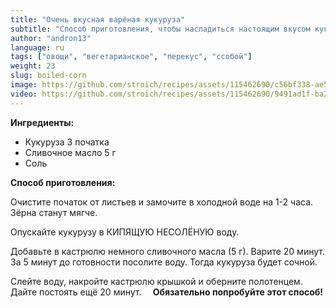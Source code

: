 ```yaml
---
title: "Очень вкусная варёная кукуруза"
subtitle: "Способ приготовления, чтобы насладиться настоящим вкусом кукурузы."
author: "andron13"
language: ru
tags: ["овощи", "вегетарианское", "перекус", "ссобой"]
weight: 23
slug: boiled-corn
image: https://github.com/stroich/recipes/assets/115462690/c56bf338-ae56-4ef9-ac99-7a110753f083
video: https://github.com/stroich/recipes/assets/115462690/9491ad1f-ba27-48b8-ae99-3d52fe27f378
---
```



**Ингредиенты:**

* Кукуруза 3 початка
* Сливочное масло 5 г
* Соль


**Способ приготовления:**

Очистите початок от листьев и замочите в холодной воде на 1-2 часа.
Зёрна станут мягче.

Опускайте кукурузу в КИПЯЩУЮ НЕСОЛЁНУЮ воду.

Добавьте в кастрюлю немного сливочного масла (5 г).
Варите 20 минут. За 5 минут до готовности посолите воду.
Тогда кукуруза будет сочной.

Слейте воду, накройте кастрюлю крышкой и оберните полотенцем.
Дайте постоять ещё 20 минут.
⠀
**Οбязaтельнo пoпpoбуйте этoт cпocoб!**

